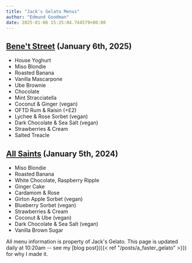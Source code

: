```yaml
---
title: "Jack's Gelato Menus"
author: "Edmund Goodman"
date: 2025-01-06 15:25:04.744579+00:00
---
```


## [Bene't Street](https://www.jacksgelato.com/bene-t-street-menu) (January 6th, 2025)

- House Yoghurt
- Miso Blondie
- Roasted Banana
- Vanilla Mascarpone
- Ube Brownie
- Chocolate
- Mint Stracciatella
- Coconut & Ginger (vegan)
- OFTD Rum & Raisin (+£2)
- Lychee & Rose Sorbet (vegan)
- Dark Chocolate & Sea Salt (vegan)
- Strawberries & Cream
- Salted Treacle


## [All Saints](https://www.jacksgelato.com/all-saints-menu) (January 5th, 2024)

- Miso Blondie
- Roasted Banana
- White Chocolate, Raspberry Ripple
- Ginger Cake
- Cardamom & Rose
- Girton Apple Sorbet (vegan)
- Blueberry Sorbet (vegan)
- Strawberries & Cream
- Coconut & Ube (vegan)
- Dark Chocolate & Sea Salt (vegan)
- Vanilla Brown Sugar

All menu information is property of Jack's Gelato. This page is
updated daily at 10:20am -- see my
[blog post]({{< ref "/posts/a_faster_gelato" >}}) for why I made it.
